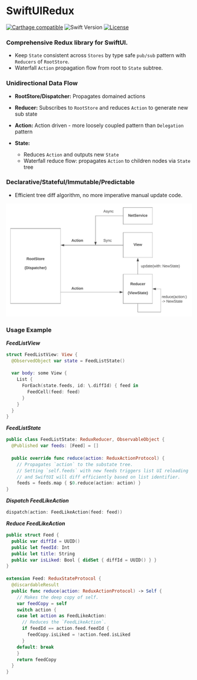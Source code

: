 # SwiftUIRedux

[![Carthage compatible](https://img.shields.io/badge/Carthage-compatible-4BC51D.svg?style=flat)](https://github.com/Carthage/Carthage)
![Swift Version](https://img.shields.io/badge/swift-5.1-orange.svg)
[![License](https://img.shields.io/cocoapods/l/ReactiveListViewKit.svg?style=flat)](http://cocoapods.org/pods/ReactiveListViewKit)

### Comprehensive Redux library for SwiftUI.

 * Keep `State` consistent across `Stores` by type safe `pub/sub` pattern with `Reducers` of `RootStore`.
 * Waterfall `Action` propagation flow from root to `State` subtree.
  
### Unidirectional Data Flow
 * **RootStore/Dispatcher:** Propagates domained actions 

 * **Reducer:** Subscribes to `RootStore` and reduces `Action` to generate new sub state

 * **Action:** Action driven - more loosely coupled pattern than `Delegation` pattern
    
 * **State:**
   * Reduces `Action` and outputs new `State`
   * Waterfall reduce flow: propagates `Action` to children nodes via `State` tree
 
### Declarative/Stateful/Immutable/Predictable
  * Efficient tree diff algorithm, no more imperative manual update code. 

<img src="./Docs/Redux.jpeg" width="600">

### Usage Example

***FeedListView***

```swift
struct FeedListView: View {
  @ObservedObject var state = FeedListState()
  
  var body: some View {
    List {
      ForEach(state.feeds, id: \.diffId) { feed in
        FeedCell(feed: feed)
      }
    }
  }
}

```

***FeedListState***

```swift
public class FeedListState: ReduxReducer, ObservableObject {  
  @Published var feeds: [Feed] = []
  
  public override func reduce(action: ReduxActionProtocol) {
    // Propagates `action` to the substate tree.
    // Setting `self.feeds` with new feeds triggers list UI reloading 
    // and SwiftUI will diff efficiently based on list identifier.
    feeds = feeds.map { $0.reduce(action: action) }
}
```

***Dispatch FeedLikeAction***

```swift
dispatch(action: FeedLikeAction(feed: feed))
```

***Reduce FeedLikeAction***

```swift
public struct Feed {
  public var diffId = UUID()
  public let feedId: Int
  public let title: String
  public var isLiked: Bool { didSet { diffId = UUID() } }     
}

extension Feed: ReduxStateProtocol {
  @discardableResult
  public func reduce(action: ReduxActionProtocol) -> Self {
    // Makes the deep copy of self.
    var feedCopy = self    
    switch action {
    case let action as FeedLikeAction:
      // Reduces the `FeedLikeAction`.
      if feedId == action.feed.feedId {
        feedCopy.isLiked = !action.feed.isLiked
      }
    default: break
    }
    return feedCopy
  }
}
```

